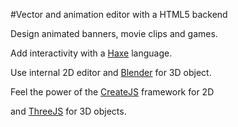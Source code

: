 #Vector and animation editor with a HTML5 backend

Design animated banners, movie clips and games.

Add interactivity with a [Haxe](http://haxe.org/) language.

Use internal 2D editor and [Blender](http://blender.org/) for 3D object.

Feel the power of the [CreateJS](http://createjs.com/) framework for 2D
	
and [ThreeJS](http://threejs.org/) for 3D objects.
